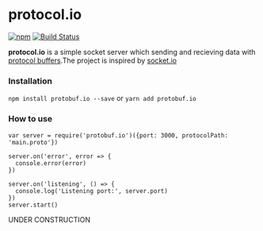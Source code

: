 # protocol.io

[![npm](https://img.shields.io/npm/v/protobuf.io.svg)](https://github.com/sleep2death/protobuf.io)
[![Build Status](https://travis-ci.com/sleep2death/protobuf.io.svg?branch=master)](https://travis-ci.org/sleep2death/protobuf.io)

**protocol.io** is a simple socket server which sending and recieving data with [protocol buffers](https://developers.google.com/protocol-buffers/).The project is inspired by [socket.io](https://github.com/socketio/socket.io/)
### Installation
`npm install protobuf.io --save` or `yarn add protobuf.io`
### How to use
```
var server = require('protobuf.io')({port: 3000, protocolPath: 'main.proto'})

server.on('error', error => {
  console.error(error)
})

server.on('listening', () => {
  console.log('Listening port:', server.port)
})
server.start()
```

UNDER CONSTRUCTION
